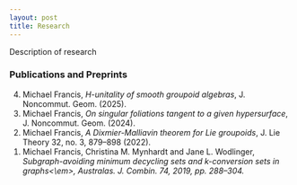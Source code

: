 ```yaml
---
layout: post
title: Research
---
```

<p style="text-align: left">
Description of research
</p>

### Publications and Preprints

<ol reversed>
  <li>Michael Francis, <em>H-unitality of smooth groupoid algebras</em>, J. Noncommut. Geom. (2025).</li>  
  <li>Michael Francis, <em>On singular foliations tangent to a given hypersurface</em>, J. Noncommut. Geom. (2024).</li>
  <li>Michael Francis, <em>A Dixmier-Malliavin theorem for Lie groupoids</em>, J. Lie Theory 32, no. 3, 879–898 (2022).</li>
  <li>Michael Francis, Christina M. Mynhardt and Jane L. Wodlinger, <em>Subgraph-avoiding minimum decycling sets and k-conversion sets in graphs<\em>, Australas. J. Combin. 74, 2019, pp. 288–304.</li>
</ol>



<!--
### Projects

<ol reversed>
  <li>item
</ol>
-->
